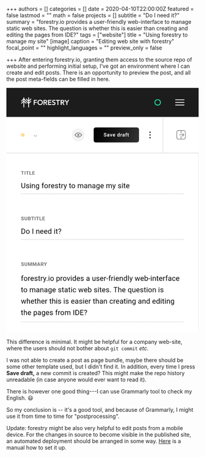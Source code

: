+++
authors = []
categories = []
date = 2020-04-10T22:00:00Z
featured = false
lastmod = ""
math = false
projects = []
subtitle = "Do I need it?"
summary = "forestry.io provides a user-friendly web-interface to manage static web sites. The question is whether this is easier than creating and editing the pages from IDE?"
tags = ["website"]
title = "Using forestry to manage my site"
[image]
caption = "Editing web site with forestry"
focal_point = ""
highlight_languages = ""
preview_only = false

+++
After entering forestry.io, granting them access to the source repo of website and performing initial setup, I've got an environment where I can create and edit posts. There is an opportunity to preview the post, and all the post meta-fields can be filled in here.

![](/uploads/Screenshot_20200411-114213.png "Using forestry.io to edit this post")

This difference is minimal. It might be helpful for a company web-site, where the users should not bother about `git commit` _etc._

I was not able to create a post as page bundle, maybe there should be some other template used, but I didn't find it. In addition, every time I press **Save draft,** a new commit is created? This might make the repo history unreadable (in case anyone would ever want to read it).

There is however one good thing---I can use Grammarly tool to check my English. :smiley:

So my conclusion is -- it's a good tool, and because of Grammarly, I might use it from time to time for "postprocessing".

Update: forestry might be also very helpful to edit posts from a mobile device. For the changes in source to become visible in the published site, an automated deployment should be arranged in some way. [Here](https://forestry.io/docs/hosting/) is a manual how to set it up.